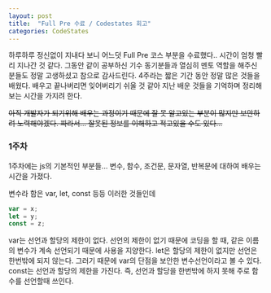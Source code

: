 ```yaml
---
layout: post
title:  "Full Pre 수료 / Codestates 회고"
categories: CodeStates
---
```


하루하루 정신없이 지내다 보니 어느덧 Full Pre 코스 부분을 수료했다.. 시간이 엄청 빨리 지나간 것 같다.
그동안 같이 공부하신 기수 동기분들과 열심히 멘토 역할을 해주신 분들도 정말 고생하셨고 참으로 감사드린다.
4주라는 짧은 기간 동안 정말 많은 것들을 배웠다. 배우고 끝나버리면 잊어버리기 쉬울 것 같아 지난 배운 것들을 기억하며 정리해보는 시간을 가지려 한다.

~~아직 개발자가 되기위해 배우는 과정이기 때문에 잘 못 알고있는 부분이 많지만 보안하려 노력해야겠다. 짜라서... 잘못된 정보를 이해하고 적고있을 수도 있다...~~

### 1주차
1주차에는 js의 기본적인 부분들... 변수, 함수, 조건문, 문자열, 반복문에 대하여 배우는 시간을 가졌다.

변수라 함은 var, let, const 등등 이러한 것들인데
``` js
var = x;
let = y;
const = z;
```
var는 선언과 할당의 제한이 없다. 선언의 제한이 없기 때문에 코딩을 할 때, 같은 이름의 변수가 계속 선언되기 때문에 사용을 지양한다.
let은 할당의 제한이 없지만 선언은 한번밖에 되지 않는다. 그러기 때문에 var의 단점을 보안한 변수선언이라고 볼 수 있다.
const는 선언과 할당의 제한을 가진다. 즉, 선언과 할당을 한번밖에 하지 못해 주로 함수를 선언할때 쓰인다.
